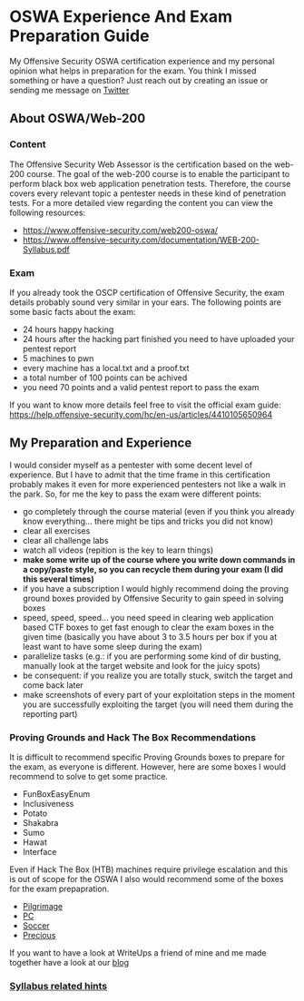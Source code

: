 # OSWA Experience And Exam Preparation Guide
My Offensive Security OSWA certification experience and my personal opinion what helps in preparation for the exam. You think I missed something or have a question? Just reach out by creating an issue or sending me message on [Twitter](https://twitter.com/rnd_infosec_guy)

## About OSWA/Web-200
### Content
The Offensive Security Web Assessor is the certification based on the web-200 course.
The goal of the web-200 course is to enable the participant to perform black box web application penetration tests.
Therefore, the course covers every relevant topic a pentester needs in these kind of penetration tests.
For a more detailed view regarding the content you can view the following resources:
- https://www.offensive-security.com/web200-oswa/
- https://www.offensive-security.com/documentation/WEB-200-Syllabus.pdf

### Exam
If you already took the OSCP certification of Offensive Security, the exam details probably sound very similar in your ears. The following points are some basic facts about the exam:
- 24 hours happy hacking
- 24 hours after the hacking part finished you need to have uploaded your pentest report
- 5 machines to pwn
- every machine has a local.txt and a proof.txt
- a total number of 100 points can be achived
- you need 70 points and a valid pentest report to pass the exam

If you want to know more details feel free to visit the official exam guide: https://help.offensive-security.com/hc/en-us/articles/4410105650964

## My Preparation and Experience
I would consider myself as a pentester with some decent level of experience. But I have to admit that the time frame in this certification probably makes it even for more experienced pentesters not like a walk in the park. So, for me the key to pass the exam were different points:
- go completely through the course material (even if you think you already know everything... there might be tips and tricks you did not know)
- clear all exercises 
- clear all challenge labs
- watch all videos (repition is the key to learn things)
- **make some write up of the course where you write down commands in a copy/paste style, so you can recycle them during your exam (I did this several times)**
- if you have a subscription I would highly recommend doing the proving ground boxes provided by Offensive Security to gain speed in solving boxes
- speed, speed, speed... you need speed in clearing web application based CTF boxes to get fast enough to clear the exam boxes in the given time (basically you have about 3 to 3.5 hours per box if you at least want to have some sleep during the exam)
- parallelize tasks (e.g.: if you are performing some kind of dir busting, manually look at the target website and look for the juicy spots)
- be consequent: if you realize you are totally stuck, switch the target and come back later
- make screenshots of every part of your exploitation steps in the moment you are successfully exploiting the target (you will need them during the reporting part)

### Proving Grounds and Hack The Box Recommendations
It is difficult to recommend specific Proving Grounds boxes to prepare for the exam, as everyone is different. However, here are some boxes I would recommend to solve to get some practice.

- FunBoxEasyEnum
- Inclusiveness
- Potato
- Shakabra
- Sumo
- Hawat
- Interface

Even if Hack The Box (HTB) machines require privilege escalation and this is out of scope for the OSWA I also would recommend some of the boxes for the exam prepapration.

- [Pilgrimage](https://www.hackthebox.com/machines/pilgrimage)
- [PC](https://www.hackthebox.com/machines/pc)
- [Soccer](https://www.hackthebox.com/machines/Soccer)
- [Precious](https://www.hackthebox.com/machines/Precious)

If you want to have a look at WriteUps a friend of mine and me made together have a look at our [blog](https://ha-l0.github.io/)

### [Syllabus related hints](https://github.com/rndinfosecguy/OSWA-Experience-And-Exam-Preparation/blob/main/syllabus.md)
